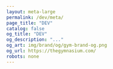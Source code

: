 ```yaml
---
layout: meta-large
permalink: /dev/meta/
page_title: "DEV"
catalog: false
og_title: "DEV"
og_description: "..."
og_art: img/brand/og/gym-brand-og.png
og_url: https://thegymnasium.com/
robots: none
---
```

